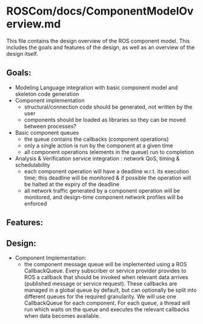 ROSCom/docs/ComponentModelOverview.md
=================

This file contains the design overview of the ROS component model.  This includes the goals and features of the design, as well as an overview of the design itself.


Goals:
------
* Modeling Language integration with basic component model and skeleton code generation
* Component implementation
  * structural/connection code should be generated, not written by the user
  * components should be loaded as libraries so they can be moved between processes?
* Basic component queues
  * the queue contains the callbacks (component operations)
  * only a single action is run by the component at a given time
  * all component operations (elements in the queue) run to completion
* Analysis & Verification service integration : network QoS, timing & schedulability
  * each component operation will have a deadline w.r.t. its execution time; this deadline will be monitored & if possible the operation will be halted at the expiry of the deadline
  * all network traffic generated by a component operation will be monitored, and design-time component network profiles will be enforced


Features:
---------



Design:
-------
* Component Implementation:
  * the component message queue will be implemented using a ROS CallbackQueue.  Every subscriber or service provider provides to ROS a callback that should be invoked when relevant data arrives (published message or service request).  These callbacks are managed in a global queue by default, but can optionally be split into different queues for the required granularity.  We will use one CallbackQueue for each component.  For each queue, a thread will run which waits on the queue and executes the relevant callbacks when data becomes available.  